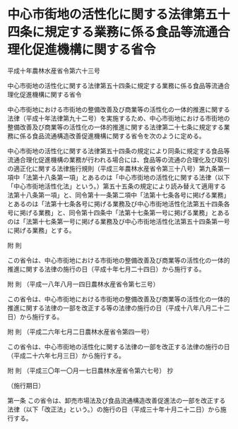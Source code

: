 # 中心市街地の活性化に関する法律第五十四条に規定する業務に係る食品等流通合理化促進機構に関する省令

平成十年農林水産省令第六十三号

中心市街地の活性化に関する法律第五十四条に規定する業務に係る食品等流通合理化促進機構に関する省令

中心市街地における市街地の整備改善及び商業等の活性化の一体的推進に関する法律（平成十年法律第九十二号）を実施するため、中心市街地における市街地の整備改善及び商業等の活性化の一体的推進に関する法律第二十七条に規定する業務に係る食品流通構造改善促進機構に関する省令を次のように定める。

中心市街地の活性化に関する法律第五十四条の規定により同条に規定する食品等流通合理化促進機構の業務が行われる場合には、食品等の流通の合理化及び取引の適正化に関する法律施行規則（平成三年農林水産省令第三十八号）第九条第一項中「法第十八条第一項」とあるのは「中心市街地の活性化に関する法律（以下「中心市街地活性化法」という。）第五十五条の規定により読み替えて適用する法第十八条第一項」と、同令第十一条第二項中「法第十七条各号に掲げる業務」とあるのは「法第十七条各号に掲げる業務及び中心市街地活性化法第五十四条各号に掲げる業務」と、同令第十四条中「法第十七条第一号に掲げる業務」とあるのは「法第十七条第一号に掲げる業務及び中心市街地活性化法第五十四条第一号に掲げる業務」とする。

附 則

この省令は、中心市街地における市街地の整備改善及び商業等の活性化の一体的推進に関する法律の施行の日（平成十年七月二十四日）から施行する。

附 則 （平成一八年八月一四日農林水産省令第七三号）

この省令は、中心市街地における市街地の整備改善及び商業等の活性化の一体的推進に関する法律の一部を改正する等の法律の施行の日（平成十八年八月二十二日）から施行する。

附 則 （平成二六年七月二日農林水産省令第四一号）

この省令は、中心市街地の活性化に関する法律の一部を改正する法律の施行の日（平成二十六年七月三日）から施行する。

附 則 （平成三〇年一〇月一七日農林水産省令第六七号） 抄

（施行期日）

第一条 この省令は、卸売市場法及び食品流通構造改善促進法の一部を改正する法律（以下「改正法」という。）の施行の日（平成三十年十月二十二日）から施行する。
